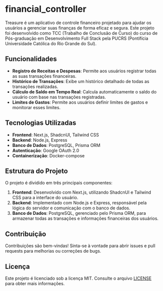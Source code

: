 # financial_controller

Treasure é um aplicativo de controle financeiro projetado para ajudar os usuários a gerenciar suas finanças de forma eficaz e segura. Este projeto foi desenvolvido como TCC (Trabalho de Conclusão de Curso) do curso de Pós-graduação em Desenvolvimento Full Stack pela PUCRS (Pontifícia Universidade Católica do Rio Grande do Sul).

## Funcionalidades

- **Registro de Receitas e Despesas**: Permite aos usuários registrar todas as suas transações financeiras.
- **Histórico de Transações**: Exibe um histórico detalhado de todas as transações realizadas.
- **Cálculo de Saldo em Tempo Real**: Calcula automaticamente o saldo do usuário com base nas transações registradas.
- **Limites de Gastos**: Permite aos usuários definir limites de gastos e monitorar esses limites.

## Tecnologias Utilizadas

- **Frontend**: Next.js, ShadcnUI, Tailwind CSS
- **Backend**: Node.js, Express
- **Banco de Dados**: PostgreSQL, Prisma ORM
- **Autenticação**: Google OAuth 2.0
- **Containerização**: Docker-compose

## Estrutura do Projeto

O projeto é dividido em três principais componentes:

1. **Frontend**: Desenvolvido com Next.js, utilizando ShadcnUI e Tailwind CSS para a interface do usuário.
2. **Backend**: Implementado com Node.js e Express, responsável pela lógica do servidor e comunicação com o banco de dados.
3. **Banco de Dados**: PostgreSQL, gerenciado pelo Prisma ORM, para armazenar todas as transações e informações financeiras dos usuários.

## Contribuição

Contribuições são bem-vindas! Sinta-se à vontade para abrir issues e pull requests para melhorias ou correções de bugs.

## Licença

Este projeto é licenciado sob a licença MIT. Consulte o arquivo [LICENSE](LICENSE) para obter mais informações.
